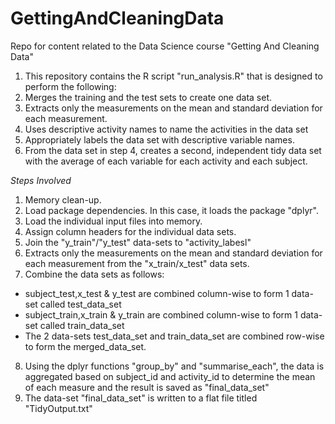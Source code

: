 **GettingAndCleaningData**
===================
Repo for content related to the Data Science course "Getting And Cleaning Data"

1. This repository contains the R script "run_analysis.R" that is designed to perform the following:
2. Merges the training and the test sets to create one data set.
3. Extracts only the measurements on the mean and standard deviation for each measurement. 
4. Uses descriptive activity names to name the activities in the data set
5. Appropriately labels the data set with descriptive variable names. 
6. From the data set in step 4, creates a second, independent tidy data set with the average of each variable for each activity and each subject.

*Steps Involved*

1. Memory clean-up.
2. Load package dependencies. In this case, it loads the package "dplyr".
3. Load the individual input files into memory.
4. Assign column headers for the individual data sets.
5. Join the "y_train"/"y_test" data-sets to "activity_labesl"
6. Extracts only the measurements on the mean and standard deviation for each measurement from the "x_train/x_test" data  sets.
7. Combine the data sets as follows:
  *  subject_test,x_test & y_test are combined column-wise to form 1 data-set called test_data_set
  *  subject_train,x_train & y_train are combined column-wise to form 1 data-set called train_data_set
  *  The 2 data-sets test_data_set and train_data_set are combined row-wise to form the merged_data_set.
8. Using the dplyr functions "group_by" and "summarise_each", the data is aggregated based on subject_id and activity_id to determine the mean of each measure and the result is saved as "final_data_set"
9. The data-set "final_data_set" is written to a flat file titled "TidyOutput.txt"
